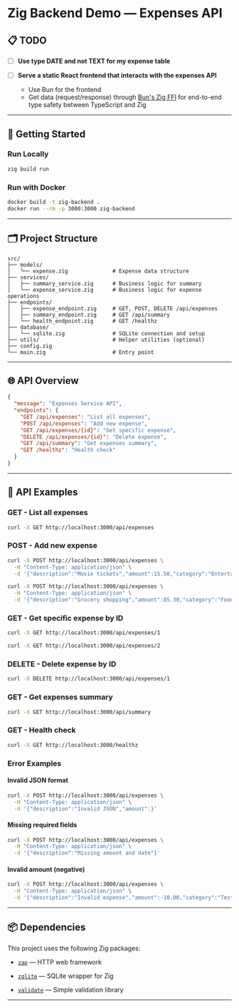 # Zig Backend Demo — Expenses API

## 📋 TODO

- [ ] **Use type DATE and not TEXT for my expense table**

- [ ] **Serve a static React frontend that interacts with the expenses API**
   - Use Bun for the frontend
   - Get data (request/response) through [Bun's Zig FFI](https://bun.sh/docs/api/ffi#zig) for end-to-end type safety between TypeScript and Zig

---

## 🧪 Getting Started

### Run Locally

```bash
zig build run
```

### Run with Docker

```bash
docker build -t zig-backend .
docker run --rm -p 3000:3000 zig-backend
```

---

## 🗂️ Project Structure

```text
src/
├── models/
│   └── expense.zig              # Expense data structure
├── services/
│   ├── summary_service.zig      # Business logic for summary
│   └── expense_service.zig      # Business logic for expense operations
├── endpoints/
│   ├── expense_endpoint.zig     # GET, POST, DELETE /api/expenses
│   ├── summary_endpoint.zig     # GET /api/summary
│   └── health_endpoint.zig      # GET /healthz
├── database/
│   └── sqlite.zig               # SQLite connection and setup
├── utils/                       # Helper utilities (optional)
├── config.zig
└── main.zig                     # Entry point
```

---

## 🌐 API Overview

```json
{
  "message": "Expenses Service API",
  "endpoints": {
    "GET /api/expenses": "List all expenses",
    "POST /api/expenses": "Add new expense",
    "GET /api/expenses/{id}": "Get specific expense",
    "DELETE /api/expenses/{id}": "Delete expense",
    "GET /api/summary": "Get expenses summary",
    "GET /healthz": "Health check"
  }
}
```

---

## 🧪 API Examples

### GET - List all expenses
```bash
curl -X GET http://localhost:3000/api/expenses
```

### POST - Add new expense
```bash
curl -X POST http://localhost:3000/api/expenses \
  -H "Content-Type: application/json" \
  -d '{"description":"Movie tickets","amount":15.50,"category":"Entertainment","date":"2024-12-22"}'
```

```bash
curl -X POST http://localhost:3000/api/expenses \
  -H "Content-Type: application/json" \
  -d '{"description":"Grocery shopping","amount":85.30,"category":"Food","date":"2024-12-21"}'
```

### GET - Get specific expense by ID
```bash
curl -X GET http://localhost:3000/api/expenses/1
```

```bash
curl -X GET http://localhost:3000/api/expenses/2
```

### DELETE - Delete expense by ID
```bash
curl -X DELETE http://localhost:3000/api/expenses/1
```

### GET - Get expenses summary
```bash
curl -X GET http://localhost:3000/api/summary
```

### GET - Health check
```bash
curl -X GET http://localhost:3000/healthz
```

### Error Examples

#### Invalid JSON format
```bash
curl -X POST http://localhost:3000/api/expenses \
  -H "Content-Type: application/json" \
  -d '{"description":"Invalid JSON","amount":}'
```

#### Missing required fields
```bash
curl -X POST http://localhost:3000/api/expenses \
  -H "Content-Type: application/json" \
  -d '{"description":"Missing amount and date"}'
```

#### Invalid amount (negative)
```bash
curl -X POST http://localhost:3000/api/expenses \
  -H "Content-Type: application/json" \
  -d '{"description":"Invalid expense","amount":-10.00,"category":"Test","date":"2024-12-22"}'
```

---

## 📦 Dependencies

This project uses the following Zig packages:

* [`zap`](https://github.com/zigzap/zap) — HTTP web framework

* [`zqlite`](https://github.com/karlseguin/zqlite.zig) — SQLite wrapper for Zig

* [`validate`](https://github.com/karlseguin/validate.zig) — Simple validation library

---